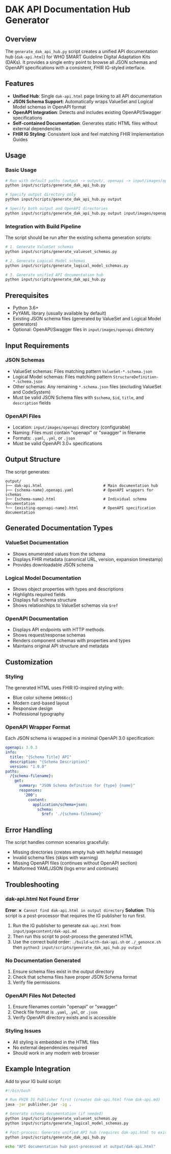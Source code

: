 # DAK API Documentation Hub Generator

## Overview

The `generate_dak_api_hub.py` script creates a unified API documentation hub (`dak-api.html`) for WHO SMART Guideline Digital Adaptation Kits (DAKs). It provides a single entry point to browse all JSON schemas and OpenAPI specifications with a consistent, FHIR IG-styled interface.

## Features

- **Unified Hub**: Single `dak-api.html` page linking to all API documentation
- **JSON Schema Support**: Automatically wraps ValueSet and Logical Model schemas in OpenAPI format
- **OpenAPI Integration**: Detects and includes existing OpenAPI/Swagger specifications
- **Self-contained Documentation**: Generates static HTML files without external dependencies
- **FHIR IG Styling**: Consistent look and feel matching FHIR Implementation Guides

## Usage

### Basic Usage
```bash
# Run with default paths (output -> output/, openapi -> input/images/openapi)
python input/scripts/generate_dak_api_hub.py

# Specify output directory only
python input/scripts/generate_dak_api_hub.py output

# Specify both output and OpenAPI directories
python input/scripts/generate_dak_api_hub.py output input/images/openapi
```

### Integration with Build Pipeline

The script should be run after the existing schema generation scripts:

```bash
# 1. Generate ValueSet schemas
python input/scripts/generate_valueset_schemas.py

# 2. Generate Logical Model schemas  
python input/scripts/generate_logical_model_schemas.py

# 3. Generate unified API documentation hub
python input/scripts/generate_dak_api_hub.py
```

## Prerequisites

- Python 3.6+
- PyYAML library (usually available by default)
- Existing JSON schema files (generated by ValueSet and Logical Model generators)
- Optional: OpenAPI/Swagger files in `input/images/openapi` directory

## Input Requirements

### JSON Schemas
- ValueSet schemas: Files matching pattern `ValueSet-*.schema.json`
- Logical Model schemas: Files matching pattern `StructureDefinition-*.schema.json`
- Other schemas: Any remaining `*.schema.json` files (excluding ValueSet and CodeSystem)
- Must be valid JSON Schema files with `$schema`, `$id`, `title`, and `description` fields

### OpenAPI Files
- Location: `input/images/openapi` directory (configurable)
- Naming: Files must contain "openapi" or "swagger" in filename
- Formats: `.yaml`, `.yml`, or `.json`
- Must be valid OpenAPI 3.0+ specifications

## Output Structure

The script generates:

```
output/
├── dak-api.html                           # Main documentation hub
├── {schema-name}.openapi.yaml             # OpenAPI wrappers for schemas
├── {schema-name}.html                     # Individual schema documentation
└── {existing-openapi-name}.html           # OpenAPI specification documentation
```

## Generated Documentation Types

### ValueSet Documentation
- Shows enumerated values from the schema
- Displays FHIR metadata (canonical URL, version, expansion timestamp)
- Provides downloadable JSON schema

### Logical Model Documentation  
- Shows object properties with types and descriptions
- Highlights required fields
- Displays full schema structure
- Shows relationships to ValueSet schemas via `$ref`

### OpenAPI Documentation
- Displays API endpoints with HTTP methods
- Shows request/response schemas
- Renders component schemas with properties and types
- Maintains original API structure and metadata

## Customization

### Styling
The generated HTML uses FHIR IG-inspired styling with:
- Blue color scheme (`#0066cc`)
- Modern card-based layout
- Responsive design
- Professional typography

### OpenAPI Wrapper Format
Each JSON schema is wrapped in a minimal OpenAPI 3.0 specification:

```yaml
openapi: 3.0.3
info:
  title: "{Schema Title} API"
  description: "{Schema Description}"
  version: "1.0.0"
paths:
  /{schema-filename}:
    get:
      summary: "JSON Schema definition for {type} {name}"
      responses:
        '200':
          content:
            application/schema+json:
              schema:
                $ref: './{schema-filename}'
```

## Error Handling

The script handles common scenarios gracefully:
- Missing directories (creates empty hub with helpful message)
- Invalid schema files (skips with warning)
- Missing OpenAPI files (continues without OpenAPI section)
- Malformed YAML/JSON (logs error and continues)

## Troubleshooting

### dak-api.html Not Found Error
**Error**: `❌ Cannot find dak-api.html in output directory`
**Solution**: This script is a post-processor that requires the IG publisher to run first.
1. Run the IG publisher to generate `dak-api.html` from `input/pagecontent/dak-api.md`
2. Then run this script to post-process the generated HTML
3. Use the correct build order: `./build-with-dak-api.sh` or `./_genonce.sh` then `python3 input/scripts/generate_dak_api_hub.py output`

### No Documentation Generated
1. Ensure schema files exist in the output directory
2. Check that schema files have proper JSON Schema format
3. Verify file permissions

### OpenAPI Files Not Detected  
1. Ensure filenames contain "openapi" or "swagger"
2. Check file format is `.yaml`, `.yml`, or `.json`
3. Verify OpenAPI directory exists and is accessible

### Styling Issues
- All styling is embedded in the HTML files
- No external dependencies required
- Should work in any modern web browser

## Example Integration

Add to your IG build script:
```bash
#!/bin/bash

# Run FHIR IG Publisher first (creates dak-api.html from dak-api.md)
java -jar publisher.jar -ig .

# Generate schema documentation (if needed)
python input/scripts/generate_valueset_schemas.py
python input/scripts/generate_logical_model_schemas.py

# Post-process: Generate unified API hub (requires dak-api.html to exist)
python input/scripts/generate_dak_api_hub.py

echo "API documentation hub post-processed at output/dak-api.html"
```